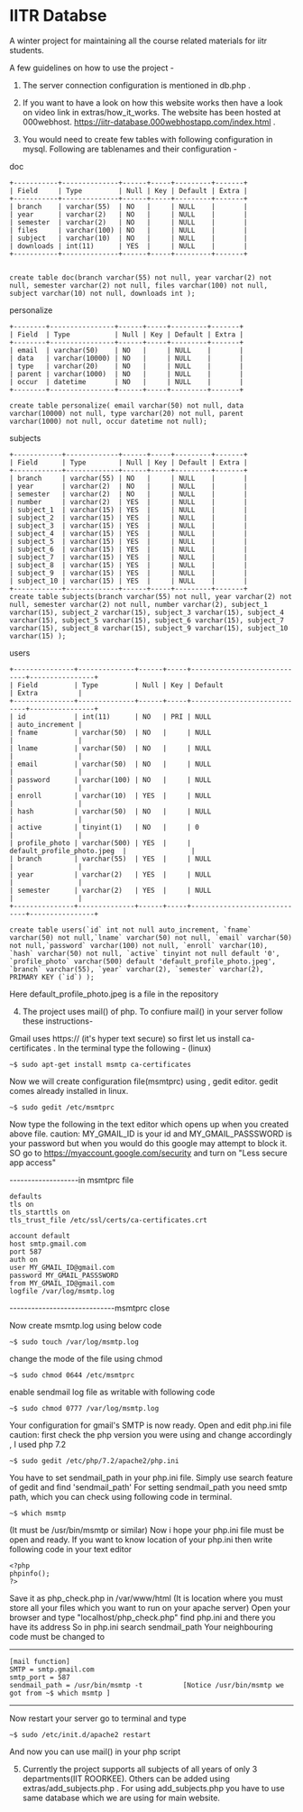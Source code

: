 # IITR Databse
A winter project for maintaining all the course related materials for iitr students. 

A few guidelines on how to use the project -

1. The server connection configuration is mentioned in db.php .

2. If you want to have a look on how this website works then have a look on video link in extras/how_it_works. The website has been hosted at 000webhost. https://iitr-database.000webhostapp.com/index.html .

3. You would need to create few tables with following configuration in mysql. Following are tablenames and their configuration -

doc

	+-----------+--------------+------+-----+---------+-------+
	| Field     | Type         | Null | Key | Default | Extra |
	+-----------+--------------+------+-----+---------+-------+
	| branch    | varchar(55)  | NO   |     | NULL    |       |
	| year      | varchar(2)   | NO   |     | NULL    |       |
	| semester  | varchar(2)   | NO   |     | NULL    |       |
	| files     | varchar(100) | NO   |     | NULL    |       |
	| subject   | varchar(10)  | NO   |     | NULL    |       |
	| downloads | int(11)      | YES  |     | NULL    |       |
	+-----------+--------------+------+-----+---------+-------+


	create table doc(branch varchar(55) not null, year varchar(2) not null, semester varchar(2) not null, files varchar(100) not null, subject varchar(10) not null, downloads int );

personalize
  
	+--------+----------------+------+-----+---------+-------+
	| Field  | Type           | Null | Key | Default | Extra |
	+--------+----------------+------+-----+---------+-------+
	| email  | varchar(50)    | NO   |     | NULL    |       |
	| data   | varchar(10000) | NO   |     | NULL    |       |
	| type   | varchar(20)    | NO   |     | NULL    |       |
	| parent | varchar(1000)  | NO   |     | NULL    |       |
	| occur  | datetime       | NO   |     | NULL    |       |
	+--------+----------------+------+-----+---------+-------+
	
	create table personalize( email varchar(50) not null, data varchar(10000) not null, type varchar(20) not null, parent varchar(1000) not null, occur datetime not null); 
	
  
subjects

	+------------+-------------+------+-----+---------+-------+
	| Field      | Type        | Null | Key | Default | Extra |
	+------------+-------------+------+-----+---------+-------+
	| branch     | varchar(55) | NO   |     | NULL    |       |
	| year       | varchar(2)  | NO   |     | NULL    |       |
	| semester   | varchar(2)  | NO   |     | NULL    |       |
	| number     | varchar(2)  | YES  |     | NULL    |       |
	| subject_1  | varchar(15) | YES  |     | NULL    |       |
	| subject_2  | varchar(15) | YES  |     | NULL    |       |
	| subject_3  | varchar(15) | YES  |     | NULL    |       |
	| subject_4  | varchar(15) | YES  |     | NULL    |       |
	| subject_5  | varchar(15) | YES  |     | NULL    |       |
	| subject_6  | varchar(15) | YES  |     | NULL    |       |
	| subject_7  | varchar(15) | YES  |     | NULL    |       |
	| subject_8  | varchar(15) | YES  |     | NULL    |       |
	| subject_9  | varchar(15) | YES  |     | NULL    |       |
	| subject_10 | varchar(15) | YES  |     | NULL    |       |
	+------------+-------------+------+-----+---------+-------+
	create table subjects(branch varchar(55) not null, year varchar(2) not null, semester varchar(2) not null, number varchar(2), subject_1 varchar(15), subject_2 varchar(15), subject_3 varchar(15), subject_4 varchar(15), subject_5 varchar(15), subject_6 varchar(15), subject_7 varchar(15), subject_8 varchar(15), subject_9 varchar(15), subject_10 varchar(15) );
  
users

	+---------------+--------------+------+-----+-----------------------------+----------------+
	| Field         | Type         | Null | Key | Default                     | Extra          |
	+---------------+--------------+------+-----+-----------------------------+----------------+
	| id            | int(11)      | NO   | PRI | NULL                        | auto_increment |
	| fname         | varchar(50)  | NO   |     | NULL                        |                |
	| lname         | varchar(50)  | NO   |     | NULL                        |                |
	| email         | varchar(50)  | NO   |     | NULL                        |                |
	| password      | varchar(100) | NO   |     | NULL                        |                |
	| enroll        | varchar(10)  | YES  |     | NULL                        |                |
	| hash          | varchar(50)  | NO   |     | NULL                        |                |
	| active        | tinyint(1)   | NO   |     | 0                           |                |
	| profile_photo | varchar(500) | YES  |     | default_profile_photo.jpeg  |                |
	| branch        | varchar(55)  | YES  |     | NULL                        |                |
	| year          | varchar(2)   | YES  |     | NULL                        |                |
	| semester      | varchar(2)   | YES  |     | NULL                        |                |
	+---------------+--------------+------+-----+-----------------------------+----------------+

	create table users(`id` int not null auto_increment, `fname` varchar(50) not null,`lname` varchar(50) not null, `email` varchar(50) not null,`password` varchar(100) not null, `enroll` varchar(10), `hash` varchar(50) not null, `active` tinyint not null default '0', `profile_photo` varchar(500) default 'default_profile_photo.jpeg', `branch` varchar(55), `year` varchar(2), `semester` varchar(2), PRIMARY KEY (`id`) );

  Here default_profile_photo.jpeg is a file in the repository
  
4. The project uses mail() of php. To confiure mail() in your server follow these instructions-

Gmail uses https:// (it's hyper text secure) so first let us install ca-certificates .
In the terminal type the following - (linux)

    ~$ sudo apt-get install msmtp ca-certificates

Now we will create configuration file(msmtprc) using , gedit editor.
gedit comes already installed in linux.

	~$ sudo gedit /etc/msmtprc

Now type the following in the text editor which opens up
when you created above file.
caution: MY_GMAIL_ID is your id and MY_GMAIL_PASSSWORD is your password but when you would do this
google may attempt to block it. SO go to https://myaccount.google.com/security and turn on "Less secure app access"

-------------------in msmtprc file

	defaults
	tls on
	tls_starttls on
	tls_trust_file /etc/ssl/certs/ca-certificates.crt

	account default
	host smtp.gmail.com
	port 587
	auth on
	user MY_GMAIL_ID@gmail.com
	password MY_GMAIL_PASSSWORD
	from MY_GMAIL_ID@gmail.com
	logfile /var/log/msmtp.log
-----------------------------msmtprc close

Now create msmtp.log
using below code

	~$ sudo touch /var/log/msmtp.log

change the mode of the file
using chmod

	~$ sudo chmod 0644 /etc/msmtprc

enable sendmail log file as writable
with following code

	~$ sudo chmod 0777 /var/log/msmtp.log

Your configuration for gmail's SMTP is now ready.
Open and edit php.ini file
caution: first check the php version you were using and change accordingly , I used php 7.2

	~$ sudo gedit /etc/php/7.2/apache2/php.ini

You have to set sendmail_path in your php.ini file. 
Simply use search feature of gedit and find 'sendmail_path'
For setting sendmail_path you need smtp path, which you can check
using following code in terminal.

	~$ which msmtp 

(It must be /usr/bin/msmtp or similar)
Now i hope your php.ini file must be open and ready. 
If you want to know location of your php.ini then write following code in your text editor

	<?php
	phpinfo();
	?>

Save it as php_check.php in /var/www/html (It is location where you must store all your files 
which you want to run on your apache server)
Open your browser and type "localhost/php_check.php"
find php.ini and there you have its address
So in php.ini search sendmail_path
Your neighbouring code must be changed to 

-----
	[mail function]
	SMTP = smtp.gmail.com
	smtp_port = 587
	sendmail_path = /usr/bin/msmtp -t          [Notice /usr/bin/msmtp we got from ~$ which msmtp ]
-----

Now restart your server
go to terminal and type

	~$ sudo /etc/init.d/apache2 restart

And now you can use mail() in your php script

5. Currently the project supports all subjects of all years of only 3 departments(IIT ROORKEE). Others can be added using extras/add_subjects.php . 
   For using add_subjects.php you have to use same database which we are using for main website.

